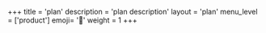 +++
title = 'plan'
description = 'plan description'
layout = 'plan'
menu_level = ['product']
emoji= '🎁'
weight = 1
+++


